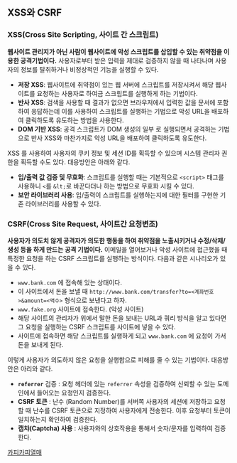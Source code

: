 ## XSS와 CSRF

### XSS(Cross Site Scripting, 사이트 간 스크립트)

**웹사이트 관리지가 아닌 사람이 웹사이트에 악성 스크립트를 삽입할 수 있는 취약점을 이용한 공격기법이다.**
사용자로부터 받은 입력을 제대로 검증하지 않을 때 나타나며 사용자의 정보를 탈취하거나 비정상적인 기능을 실행할 수 있다.

- **저장 XSS**: 웹사이트에 취약점이 있는 웹 서버에 스크립트를 저장시켜서 해당 웹사이트를 요청하는 사용자로 하여금 스크립트를 실행하게 하는 기법이다.
- **반사 XSS**: 검색을 사용할 때 결과가 없으면 브라우저에서 입력한 값을 문서에 포함하여 응답하는데 이를 사용하여 스크립트를 실행하는 기법으로 악성 URL을 배포하여 클릭하도록 유도하는 방법을 사용한다.
- **DOM 기반 XSS**: 공격 스크립트가 DOM 생성의 일부 로 실행되면서 공격하는 기법으로 반사 XSS와 마찬가지로 악성 URL을 배포하여 클릭하도록 유도한다.

XSS 를 사용하여 사용자의 쿠키 정보 및 세션 ID를 획득할 수 있으며 시스템 관리자 권한을 획득할 수도 있다. 대응방안은 아래와 같다.

- **입/출력 값 검증 및 무효화**: 스크립트를 실행할 때는 기본적으로 `<script>` 태그를 사용하니 `<`를 `&lt;`로 바꾼다더나 하는 방법으로 무효화 시킬 수 있다.
- **보안 라이브러리 사용**: 입/출력이 스크립트를 실행하는지에 대한 필터를 구현한 기존 라이브러리를 사용할 수 있다.

### CSRF(Cross Site Request, 사이트간 요청변조)

**사용자가 의도치 않게 공격자가 의도한 행동을 하여 취약점을 노출시키거나 수정/삭제/생성 등을 하게 만드는 공격 기법이다.**
이메일을 열어보거나 악성 사이트에 접근했을 때 특정한 요청을 하는 CSRF 스크립트를 실행하는 방식이다. 다음과 같은 시나리오가 있을 수 있다.

- `www.bank.com` 에 접속해 있는 상태이다.
- 이 사이트에서 돈을 보낼 때 `http://www.bank.com/transfer?to=<계좌번호>&amount=<액수>` 형식으로 보낸다고 하자.
- `www.fake.org` 사이트에 접속한다. (악성 사이트)
- 해당 사이트의 관리자가 위에서 말한 돈을 보내는 URL과 쿼리 방식을 알고 있다면 그 요청을 실행하는 CSRF 스크립트를 사이트에 넣을 수 있다.
- 사이트에 접속하면 해당 스크립트를 실행하게 되고 `www.bank.com` 에 요청이 가서 돈을 보내게 된다.

이렇게 사용자가 의도하지 않은 요청을 실행함으로 피해를 줄 수 있는 기법이다. 대응방안은 아리와 같다.

- **`referrer`** 검증 : 요청 헤더에 있는 `referrer` 속성을 검증하여 신뢰할 수 있는 도메인에서 들어오는 요청인지 검증한다.
- **CSRF 토큰** : 난수 (Random Number)를 서버쪽 사용자의 세션에 저장하고 요청할 때 난수를 CSRF 토큰으로 지정하여 사용자에게 전송한다. 이후 요청부터 토큰이 일치하는지 확인하여 검증한다.
- **캡챠(Captcha) 사용** : 사용자와의 상호작용을 통해서 숫자/문자를 입력하여 검증한다.

[카피카피열매](https://github.com/baeharam/Must-Know-About-Frontend/blob/main/Notes/security/xss-csrf.md)
